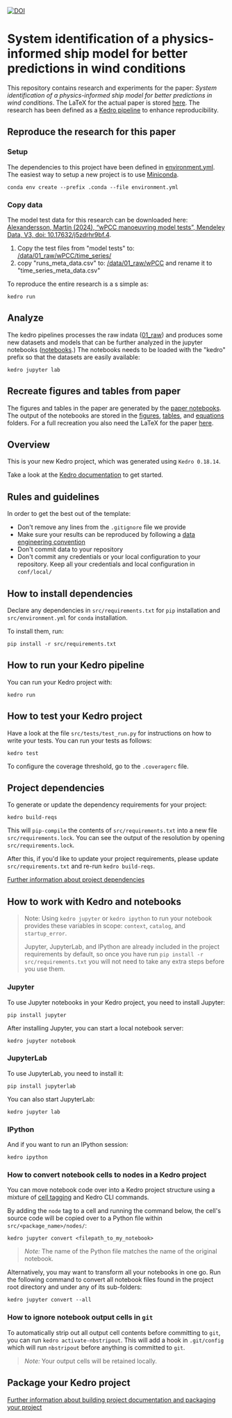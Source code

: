 [![DOI](https://zenodo.org/badge/598519858.svg)](https://zenodo.org/doi/10.5281/zenodo.11577427)
# System identification of a physics-informed ship model for better predictions in wind conditions
This repository contains research and experiments for the paper: *System identification of a physics-informed ship model for better predictions in wind conditions*.
The LaTeX for the actual paper is stored [here](https://github.com/martinlarsalbert/System-identification-for-a-physically-correct-ship-manoeuvring-model-in-wind-conditions_martin).
The research has been defined as a [Kedro pipeline](https://kedro.readthedocs.io) to enhance reproducibility.

## Reproduce the research for this paper
### Setup
The dependencies to this project have been defined in [environment.yml](environment.yml). The easiest way to setup a new project is to use [Miniconda](https://docs.conda.io/projects/miniconda/en/latest/miniconda-install.html).

```
conda env create --prefix .conda --file environment.yml
```

### Copy data
The model test data for this research can be downloaded here: [Alexandersson, Martin (2024), “wPCC manoeuvring model tests”, Mendeley Data, V3, doi: 10.17632/j5zdrhr9bf.4](https://data.mendeley.com/datasets/j5zdrhr9bf/4).
1. Copy the test files from "model tests" to: [/data/01_raw/wPCC/time_series/](/data/01_raw/wPCC/time_series/)
1. copy "runs_meta_data.csv" to: [/data/01_raw/wPCC](/data/01_raw/wPCC/) and rename it to "time_series_meta_data.csv"




To reproduce the entire research is a s simple as:
```
kedro run
```


## Analyze
The kedro pipelines processes the raw indata ([01_raw](./data/01_raw/)) and produces some new datasets and models that can be further analyzed in the jupyter notebooks ([notebooks](./notebooks/).)
The notebooks needs to be loaded with the "kedro" prefix so that the datasets are easily available:
```
kedro jupyter lab
```

## Recreate figures and tables from paper
The figures and tables in the paper are generated by the [paper notebooks](/docs/notebooks/). The output of the notebooks are stored in the [figures](/docs/System-identification-for-a-physically-correct-ship-manoeuvring-model-in-wind-conditions/figures), [tables](/docs/System-identification-for-a-physically-correct-ship-manoeuvring-model-in-wind-conditions/tables), and [equations](/docs/System-identification-for-a-physically-correct-ship-manoeuvring-model-in-wind-conditions/equations) folders.
For a full recreation you also need the LaTeX for the paper [here](https://github.com/martinlarsalbert/System-identification-for-a-physically-correct-ship-manoeuvring-model-in-wind-conditions_martin).


## Overview

This is your new Kedro project, which was generated using `Kedro 0.18.14`.

Take a look at the [Kedro documentation](https://kedro.readthedocs.io) to get started.

## Rules and guidelines

In order to get the best out of the template:

* Don't remove any lines from the `.gitignore` file we provide
* Make sure your results can be reproduced by following a [data engineering convention](https://kedro.readthedocs.io/en/stable/faq/faq.html#what-is-data-engineering-convention)
* Don't commit data to your repository
* Don't commit any credentials or your local configuration to your repository. Keep all your credentials and local configuration in `conf/local/`

## How to install dependencies

Declare any dependencies in `src/requirements.txt` for `pip` installation and `src/environment.yml` for `conda` installation.

To install them, run:

```
pip install -r src/requirements.txt
```

## How to run your Kedro pipeline

You can run your Kedro project with:

```
kedro run
```

## How to test your Kedro project

Have a look at the file `src/tests/test_run.py` for instructions on how to write your tests. You can run your tests as follows:

```
kedro test
```

To configure the coverage threshold, go to the `.coveragerc` file.

## Project dependencies

To generate or update the dependency requirements for your project:

```
kedro build-reqs
```

This will `pip-compile` the contents of `src/requirements.txt` into a new file `src/requirements.lock`. You can see the output of the resolution by opening `src/requirements.lock`.

After this, if you'd like to update your project requirements, please update `src/requirements.txt` and re-run `kedro build-reqs`.

[Further information about project dependencies](https://kedro.readthedocs.io/en/stable/kedro_project_setup/dependencies.html#project-specific-dependencies)

## How to work with Kedro and notebooks

> Note: Using `kedro jupyter` or `kedro ipython` to run your notebook provides these variables in scope: `context`, `catalog`, and `startup_error`.
>
> Jupyter, JupyterLab, and IPython are already included in the project requirements by default, so once you have run `pip install -r src/requirements.txt` you will not need to take any extra steps before you use them.

### Jupyter
To use Jupyter notebooks in your Kedro project, you need to install Jupyter:

```
pip install jupyter
```

After installing Jupyter, you can start a local notebook server:

```
kedro jupyter notebook
```

### JupyterLab
To use JupyterLab, you need to install it:

```
pip install jupyterlab
```

You can also start JupyterLab:

```
kedro jupyter lab
```

### IPython
And if you want to run an IPython session:

```
kedro ipython
```

### How to convert notebook cells to nodes in a Kedro project
You can move notebook code over into a Kedro project structure using a mixture of [cell tagging](https://jupyter-notebook.readthedocs.io/en/stable/changelog.html#release-5-0-0) and Kedro CLI commands.

By adding the `node` tag to a cell and running the command below, the cell's source code will be copied over to a Python file within `src/<package_name>/nodes/`:

```
kedro jupyter convert <filepath_to_my_notebook>
```
> *Note:* The name of the Python file matches the name of the original notebook.

Alternatively, you may want to transform all your notebooks in one go. Run the following command to convert all notebook files found in the project root directory and under any of its sub-folders:

```
kedro jupyter convert --all
```

### How to ignore notebook output cells in `git`
To automatically strip out all output cell contents before committing to `git`, you can run `kedro activate-nbstripout`. This will add a hook in `.git/config` which will run `nbstripout` before anything is committed to `git`.

> *Note:* Your output cells will be retained locally.

## Package your Kedro project

[Further information about building project documentation and packaging your project](https://kedro.readthedocs.io/en/stable/tutorial/package_a_project.html)
